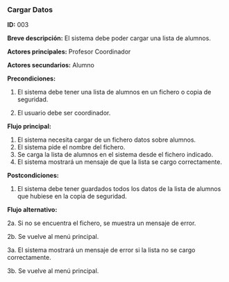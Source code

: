 ### **Cargar Datos**

**ID:** 003

**Breve descripción:** El sistema debe poder cargar una lista de alumnos.

**Actores principales:** Profesor Coordinador

**Actores secundarios:** Alumno


**Precondiciones:**

 1. El sistema debe tener una lista de alumnos en un fichero o copia de seguridad.

 2. El usuario debe ser coordinador.

**Flujo principal:**

  1. El sistema necesita cargar de un fichero datos sobre alumnos.
  2. El sistema pide el nombre del fichero.
  3. Se carga la lista de alumnos en el sistema desde el fichero indicado.
  4. El sistema mostrará un mensaje de que la lista se cargo correctamente.

**Postcondiciones:**

 1. El sistema debe tener guardados todos los datos de la lista de alumnos que hubiese en la copia de seguridad.

 **Flujo alternativo:**

 2a. Si no se encuentra el fichero, se muestra un mensaje de error.

 2b. Se vuelve al menú principal.

 3a. El sistema mostrará un mensaje de error si la lista no se cargo correctamente.

 3b. Se vuelve al menú principal.
